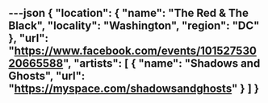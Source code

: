 ---json
{
  "location": {
    "name": "The Red & The Black",
    "locality": "Washington",
    "region": "DC"
  },
  "url": "https://www.facebook.com/events/10152753020665588",
  "artists": [
    {
      "name": "Shadows and Ghosts",
      "url": "https://myspace.com/shadowsandghosts"
    }
  ]
}
---
